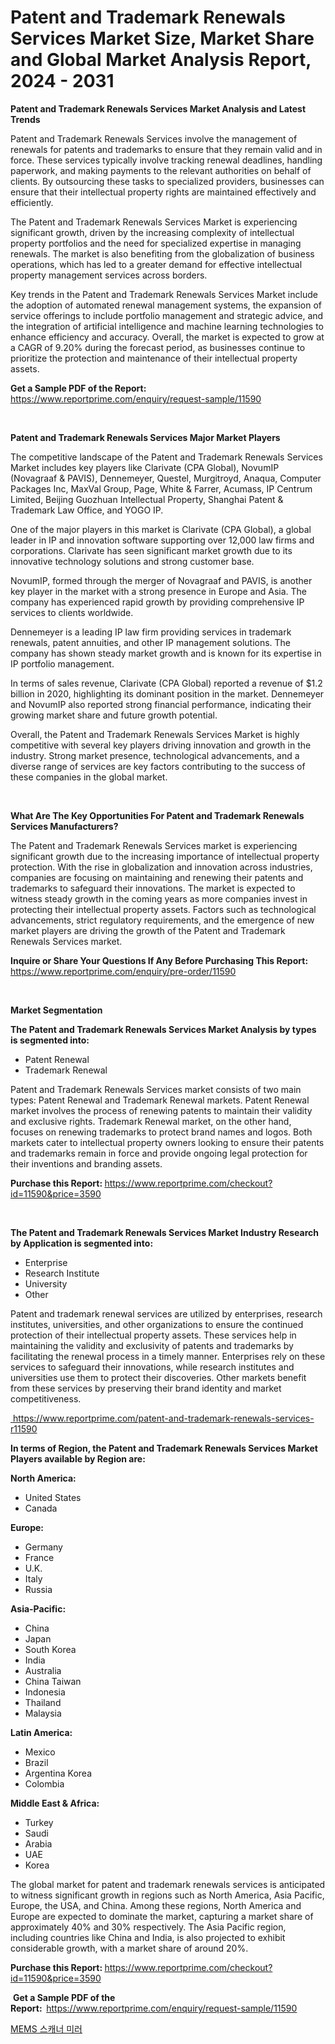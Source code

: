 <p><h1>Patent and Trademark Renewals Services Market Size, Market Share and Global Market Analysis Report, 2024 - 2031</h1></p><p><strong>Patent and Trademark Renewals Services Market Analysis and Latest Trends</strong></p>
<p><p>Patent and Trademark Renewals Services involve the management of renewals for patents and trademarks to ensure that they remain valid and in force. These services typically involve tracking renewal deadlines, handling paperwork, and making payments to the relevant authorities on behalf of clients. By outsourcing these tasks to specialized providers, businesses can ensure that their intellectual property rights are maintained effectively and efficiently.</p><p>The Patent and Trademark Renewals Services Market is experiencing significant growth, driven by the increasing complexity of intellectual property portfolios and the need for specialized expertise in managing renewals. The market is also benefiting from the globalization of business operations, which has led to a greater demand for effective intellectual property management services across borders.</p><p>Key trends in the Patent and Trademark Renewals Services Market include the adoption of automated renewal management systems, the expansion of service offerings to include portfolio management and strategic advice, and the integration of artificial intelligence and machine learning technologies to enhance efficiency and accuracy. Overall, the market is expected to grow at a CAGR of 9.20% during the forecast period, as businesses continue to prioritize the protection and maintenance of their intellectual property assets.</p></p>
<p><strong>Get a Sample PDF of the Report:&nbsp;</strong> <a href="https://www.reportprime.com/enquiry/request-sample/11590">https://www.reportprime.com/enquiry/request-sample/11590</a></p>
<p>&nbsp;</p>
<p><strong>Patent and Trademark Renewals Services Major Market Players</strong></p>
<p><p>The competitive landscape of the Patent and Trademark Renewals Services Market includes key players like Clarivate (CPA Global), NovumIP (Novagraaf & PAVIS), Dennemeyer, Questel, Murgitroyd, Anaqua, Computer Packages Inc, MaxVal Group, Page, White & Farrer, Acumass, IP Centrum Limited, Beijing Guozhuan Intellectual Property, Shanghai Patent & Trademark Law Office, and YOGO IP.</p><p>One of the major players in this market is Clarivate (CPA Global), a global leader in IP and innovation software supporting over 12,000 law firms and corporations. Clarivate has seen significant market growth due to its innovative technology solutions and strong customer base.</p><p>NovumIP, formed through the merger of Novagraaf and PAVIS, is another key player in the market with a strong presence in Europe and Asia. The company has experienced rapid growth by providing comprehensive IP services to clients worldwide.</p><p>Dennemeyer is a leading IP law firm providing services in trademark renewals, patent annuities, and other IP management solutions. The company has shown steady market growth and is known for its expertise in IP portfolio management.</p><p>In terms of sales revenue, Clarivate (CPA Global) reported a revenue of $1.2 billion in 2020, highlighting its dominant position in the market. Dennemeyer and NovumIP also reported strong financial performance, indicating their growing market share and future growth potential.</p><p>Overall, the Patent and Trademark Renewals Services Market is highly competitive with several key players driving innovation and growth in the industry. Strong market presence, technological advancements, and a diverse range of services are key factors contributing to the success of these companies in the global market.</p></p>
<p>&nbsp;</p>
<p><strong>What Are The Key Opportunities For Patent and Trademark Renewals Services Manufacturers?</strong></p>
<p><p>The Patent and Trademark Renewals Services market is experiencing significant growth due to the increasing importance of intellectual property protection. With the rise in globalization and innovation across industries, companies are focusing on maintaining and renewing their patents and trademarks to safeguard their innovations. The market is expected to witness steady growth in the coming years as more companies invest in protecting their intellectual property assets. Factors such as technological advancements, strict regulatory requirements, and the emergence of new market players are driving the growth of the Patent and Trademark Renewals Services market.</p></p>
<p><strong>Inquire or Share Your Questions If Any Before Purchasing This Report:</strong> <a href="https://www.reportprime.com/enquiry/pre-order/11590">https://www.reportprime.com/enquiry/pre-order/11590</a></p>
<p>&nbsp;</p>
<p><strong>Market Segmentation</strong></p>
<p><strong>The Patent and Trademark Renewals Services Market Analysis by types is segmented into:</strong></p>
<p><ul><li>Patent Renewal</li><li>Trademark Renewal</li></ul></p>
<p><p>Patent and Trademark Renewals Services market consists of two main types: Patent Renewal and Trademark Renewal markets. Patent Renewal market involves the process of renewing patents to maintain their validity and exclusive rights. Trademark Renewal market, on the other hand, focuses on renewing trademarks to protect brand names and logos. Both markets cater to intellectual property owners looking to ensure their patents and trademarks remain in force and provide ongoing legal protection for their inventions and branding assets.</p></p>
<p><strong>Purchase this Report:&nbsp;</strong><a href="https://www.reportprime.com/checkout?id=11590&price=3590">https://www.reportprime.com/checkout?id=11590&price=3590</a></p>
<p>&nbsp;</p>
<p><strong>The Patent and Trademark Renewals Services Market Industry Research by Application is segmented into:</strong></p>
<p><ul><li>Enterprise</li><li>Research Institute</li><li>University</li><li>Other</li></ul></p>
<p><p>Patent and trademark renewal services are utilized by enterprises, research institutes, universities, and other organizations to ensure the continued protection of their intellectual property assets. These services help in maintaining the validity and exclusivity of patents and trademarks by facilitating the renewal process in a timely manner. Enterprises rely on these services to safeguard their innovations, while research institutes and universities use them to protect their discoveries. Other markets benefit from these services by preserving their brand identity and market competitiveness.</p></p>
<p><a href="https://www.reportprime.com/patent-and-trademark-renewals-services-r11590">&nbsp;https://www.reportprime.com/patent-and-trademark-renewals-services-r11590</a></p>
<p><strong>In terms of Region, the Patent and Trademark Renewals Services Market Players available by Region are:</strong></p>
<p>
    <p> <strong> North America: </strong>
        <ul>
            <li>United States</li>
            <li>Canada</li>
        </ul>
        </p> 
    <p> <strong> Europe: </strong>
        <ul>
            <li>Germany</li>
            <li>France</li>
            <li>U.K.</li>
            <li>Italy</li>
            <li>Russia</li>
        </ul>
        </p> 
    <p> <strong> Asia-Pacific: </strong>
        <ul>
            <li>China</li>
            <li>Japan</li>
            <li>South Korea</li>
            <li>India</li>
            <li>Australia</li>
            <li>China Taiwan</li>
            <li>Indonesia</li>
            <li>Thailand</li>
            <li>Malaysia</li>
        </ul>
        </p> 
    <p> <strong> Latin America: </strong>
        <ul>
            <li>Mexico</li>
            <li>Brazil</li>
            <li>Argentina Korea</li>
            <li>Colombia</li>
        </ul>
        </p> 
    <p> <strong> Middle East & Africa: </strong>
        <ul>
            <li>Turkey</li>
            <li>Saudi</li>
            <li>Arabia</li>
            <li>UAE</li>
            <li>Korea</li>
        </ul>
    </p>
    </p>
<p><p>The global market for patent and trademark renewals services is anticipated to witness significant growth in regions such as North America, Asia Pacific, Europe, the USA, and China. Among these regions, North America and Europe are expected to dominate the market, capturing a market share of approximately 40% and 30% respectively. The Asia Pacific region, including countries like China and India, is also projected to exhibit considerable growth, with a market share of around 20%.</p></p>
<p><strong>Purchase this Report: </strong><a href="https://www.reportprime.com/checkout?id=11590&price=3590">https://www.reportprime.com/checkout?id=11590&price=3590</a></p>
<p>&nbsp;<strong>Get a Sample PDF of the Report:&nbsp;&nbsp;</strong><a href="https://www.reportprime.com/enquiry/request-sample/11590">https://www.reportprime.com/enquiry/request-sample/11590</a></p>
<p><strong></strong></p>
<p><p><a href="https://github.com/mpodehpw07370073/Market-Research-Report-List-2/blob/main/860433989514.md">MEMS 스캐너 미러</a></p></p>